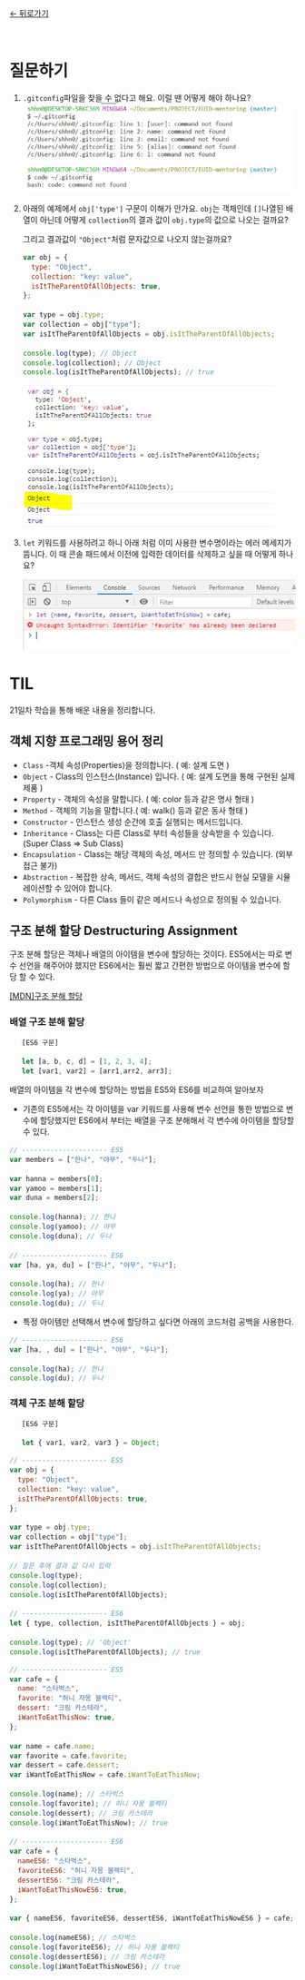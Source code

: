 [← 뒤로가기](./README.md)

<br/>

# 질문하기

1. `.gitconfig`파일을 찾을 수 없다고 해요. 이럴 땐 어떻게 해야 하나요?
   ![](./assets/D21_TIL_attached_file1.jpg)

1. 아래의 예제에서 `obj['type']` 구문이 이해가 안가요. `obj`는 객체인데 `[]`나열된 배열이 아닌데 어떻게 `collection`의 결과 값이 `obj.type`의 값으로 나오는 걸까요?

   그리고 결과값이 `"Object"`처럼 문자값으로 나오지 않는걸까요?

   ```js
   var obj = {
     type: "Object",
     collection: "key: value",
     isItTheParentOfAllObjects: true,
   };

   var type = obj.type;
   var collection = obj["type"];
   var isItTheParentOfAllObjects = obj.isItTheParentOfAllObjects;

   console.log(type); // Object
   console.log(collection); // Object
   console.log(isItTheParentOfAllObjects); // true
   ```

   ![](./assets/D21_TIL_attached_file2.jpg)

1. `let` 키워드를 사용하려고 하니 아래 처럼 이미 사용한 변수명이라는 에러 메세지가 뜸니다. 이 때 콘솔 패드에서 이전에 입력한 데이터를 삭제하고 싶을 때 어떻게 하나요?

   ![](./assets/D21_TIL_attached_file3.jpg)

# TIL

21일차 학습을 통해 배운 내용을 정리합니다.

## 객체 지향 프로그래밍 용어 정리

- `Class` -객체 속성(Properties)을 정의합니다. ( 예: 설계 도면 )
- `Object` - Class의 인스턴스(Instance) 입니다. ( 예: 설계 도면을 통해 구현된 실제 제품 )
- `Property` - 객체의 속성을 말합니다. ( 예: color 등과 같은 명사 형태 )
- `Method` - 객체의 기능을 말합니다.( 예: walk() 등과 같은 동사 형태 )
- `Constructor` - 인스턴스 생성 순간에 호출 실행되는 메서드입니다.
- `Inheritance` - Class는 다른 Class로 부터 속성들을 상속받을 수 있습니다. (Super Class ⇒ Sub Class)
- `Encapsulation` - Class는 해당 객체의 속성, 메서드 만 정의할 수 있습니다. (외부 접근 불가)
- `Abstraction` - 복잡한 상속, 메서드, 객체 속성의 결합은 반드시 현실 모델을 시뮬레이션할 수 있어야 합니다.
- `Polymorphism` - 다른 Class 들이 같은 메서드나 속성으로 정의될 수 있습니다.

## 구조 분해 할당 Destructuring Assignment

구조 분해 할당은 객체나 배열의 아이템을 변수에 할당하는 것이다. ES5에서는 따로 변수 선언을 해주어야 했지만 ES6에서는 훨씬 짧고 간편한 방법으로 아이템을 변수에 할당 할 수 있다.

[[MDN]구조 분해 할당](https://developer.mozilla.org/ko/docs/Web/JavaScript/Reference/Operators/Destructuring_assignment)

### 배열 구조 분해 할당

```js
   [ES6 구문]

   let [a, b, c, d] = [1, 2, 3, 4];
   let [var1, var2] = [arr1,arr2, arr3];
```

배열의 아이템을 각 변수에 할당하는 방법을 ES5와 ES6를 비교하여 알아보자

- 기존의 ES5에서는 각 아이템을 var 키워드를 사용해 변수 선언을 통한 방법으로 변수에 할당했지만 ES6에서 부터는 배열을 구조 분해해서 각 변수에 아이템을 할당할 수 있다.

```js
// --------------------- ES5
var members = ["한나", "야무", "두나"];

var hanna = members[0];
var yamoo = members[1];
var duna = members[2];

console.log(hanna); // 한나
console.log(yamoo); // 야무
console.log(duna); // 두나

// --------------------- ES6
var [ha, ya, du] = ["한나", "야무", "두나"];

console.log(ha); // 한나
console.log(ya); // 야무
console.log(du); // 두나
```

- 특정 아이템만 선택해서 변수에 할당하고 싶다면 아래의 코드처럼 공백을 사용한다.

```js
// --------------------- ES6
var [ha, , du] = ["한나", "야무", "두나"];

console.log(ha); // 한나
console.log(du); // 두나
```

### 객체 구조 분해 할당

```js
   [ES6 구문]

   let { var1, var2, var3 } = Object;
```

```js
// --------------------- ES5
var obj = {
  type: "Object",
  collection: "key: value",
  isItTheParentOfAllObjects: true,
};

var type = obj.type;
var collection = obj["type"];
var isItTheParentOfAllObjects = obj.isItTheParentOfAllObjects;

// 질문 후에 결과 값 다시 입력
console.log(type);
console.log(collection);
console.log(isItTheParentOfAllObjects);

// --------------------- ES6
let { type, collection, isItTheParentOfAllObjects } = obj;

console.log(type); // 'Object'
console.log(isItTheParentOfAllObjects); // true
```

```js
// --------------------- ES5
var cafe = {
  name: "스타벅스",
  favorite: "허니 자몽 블랙티",
  dessert: "크림 카스테라",
  iWantToEatThisNow: true,
};

var name = cafe.name;
var favorite = cafe.favorite;
var dessert = cafe.dessert;
var iWantToEatThisNow = cafe.iWantToEatThisNow;

console.log(name); // 스타벅스
console.log(favorite); // 허니 자몽 블랙티
console.log(dessert); // 크림 카스테라
console.log(iWantToEatThisNow); // true

// --------------------- ES6
var cafe = {
  nameES6: "스타벅스",
  favoriteES6: "허니 자몽 블랙티",
  dessertES6: "크림 카스테라",
  iWantToEatThisNowES6: true,
};

var { nameES6, favoriteES6, dessertES6, iWantToEatThisNowES6 } = cafe;

console.log(nameES6); // 스타벅스
console.log(favoriteES6); // 허니 자몽 블랙티
console.log(dessertES6); // 크림 카스테라
console.log(iWantToEatThisNowES6); // true
```
